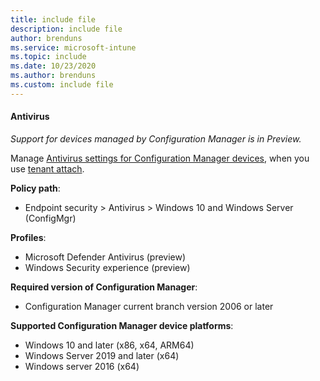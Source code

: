 ```yaml
---
title: include file
description: include file
author: brenduns  
ms.service: microsoft-intune
ms.topic: include
ms.date: 10/23/2020
ms.author: brenduns
ms.custom: include file
---
```


#### Antivirus

*Support for devices managed by Configuration Manager is in Preview.*

Manage [Antivirus settings for Configuration Manager devices](../protect/antivirus-microsoft-defender-settings-windows-tenant-attach.md), when you use [tenant attach](../protect/tenant-attach-intune.md).

**Policy path**:

- Endpoint security > Antivirus > Windows 10 and Windows Server (ConfigMgr)

**Profiles**:

- Microsoft Defender Antivirus (preview)
- Windows Security experience (preview)

**Required version of Configuration Manager**:

- Configuration Manager current branch version 2006 or later

**Supported Configuration Manager device platforms**:

- Windows 10 and later (x86, x64, ARM64)
- Windows Server 2019 and later (x64)
- Windows server 2016 (x64)
